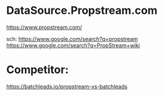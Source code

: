 # DataSource.Propstream.com
https://www.propstream.com/

sch:
https://www.google.com/search?q=propstream
https://www.google.com/search?q=PropStream+wiki

# Competitor:
https://batchleads.io/propstream-vs-batchleads
